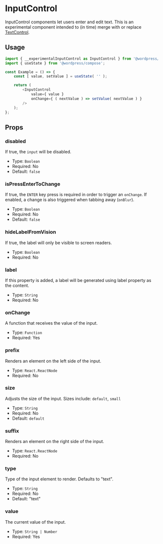 # InputControl

InputControl components let users enter and edit text. This is an experimental component intended to (in time) merge with or replace [TextControl](../text-control).

## Usage

```js
import { __experimentalInputControl as InputControl } from '@wordpress/components';
import { useState } from '@wordpress/compose';

const Example = () => {
	const [ value, setValue ] = useState( '' );

	return (
		<InputControl
			value={ value }
			onChange={ ( nextValue ) => setValue( nextValue ) }
		/>
	);
};
```

## Props

### disabled

If true, the `input` will be disabled.

-   Type: `Boolean`
-   Required: No
-   Default: `false`

### isPressEnterToChange

If true, the `ENTER` key press is required in order to trigger an `onChange`. If enabled, a change is also triggered when tabbing away (`onBlur`).

-   Type: `Boolean`
-   Required: No
-   Default: `false`

### hideLabelFromVision

If true, the label will only be visible to screen readers.

-   Type: `Boolean`
-   Required: No

### label

If this property is added, a label will be generated using label property as the content.

-   Type: `String`
-   Required: No

### onChange

A function that receives the value of the input.

-   Type: `Function`
-   Required: Yes

### prefix

Renders an element on the left side of the input.

-   Type: `React.ReactNode`
-   Required: No

### size

Adjusts the size of the input.
Sizes include: `default`, `small`

-   Type: `String`
-   Required: No
-   Default: `default`

### suffix

Renders an element on the right side of the input.

-   Type: `React.ReactNode`
-   Required: No

### type

Type of the input element to render. Defaults to "text".

-   Type: `String`
-   Required: No
-   Default: "text"

### value

The current value of the input.

-   Type: `String | Number`
-   Required: Yes
